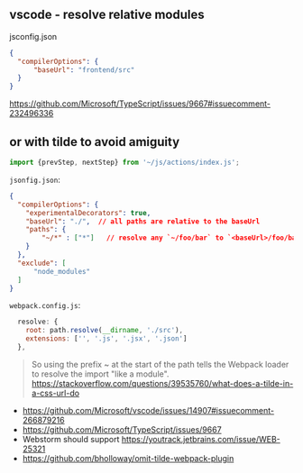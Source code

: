 ## vscode - resolve relative modules

jsconfig.json

```json
{
  "compilerOptions": {
      "baseUrl": "frontend/src"
  }
}
```

https://github.com/Microsoft/TypeScript/issues/9667#issuecomment-232496336

## or with tilde to avoid amiguity

```javascript
import {prevStep, nextStep} from '~/js/actions/index.js';
```

`jsonfig.json`:

```json
{
  "compilerOptions": {
    "experimentalDecorators": true,
    "baseUrl": "./",  // all paths are relative to the baseUrl
    "paths": {
        "~/*" : ["*"]   // resolve any `~/foo/bar` to `<baseUrl>/foo/bar`
    }
  },
  "exclude": [
      "node_modules"
  ]
}
```

`webpack.config.js`:

```javascript
  resolve: {
    root: path.resolve(__dirname, './src'),
    extensions: ['', '.js', '.jsx', '.json']
  },
```

>So using the prefix ~ at the start of the path tells the Webpack loader to resolve the import "like a module". https://stackoverflow.com/questions/39535760/what-does-a-tilde-in-a-css-url-do

- https://github.com/Microsoft/vscode/issues/14907#issuecomment-266879216
- https://github.com/Microsoft/TypeScript/issues/9667
- Webstorm should support https://youtrack.jetbrains.com/issue/WEB-25321
- https://github.com/bholloway/omit-tilde-webpack-plugin
